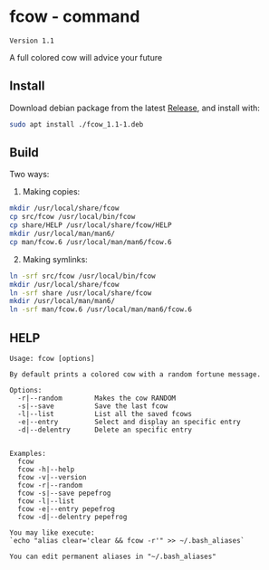 # fcow - command
`Version 1.1`

A full colored cow will advice your future

## Install
Download debian package from the latest [Release](https://github.com/informaticapau/fcow/releases), and install with:
```sh
sudo apt install ./fcow_1.1-1.deb
```

## Build
Two ways:

1. Making copies:
```sh
mkdir /usr/local/share/fcow
cp src/fcow /usr/local/bin/fcow
cp share/HELP /usr/local/share/fcow/HELP
mkdir /usr/local/man/man6/
cp man/fcow.6 /usr/local/man/man6/fcow.6
```

2. Making symlinks:
```sh
ln -srf src/fcow /usr/local/bin/fcow
mkdir /usr/local/share/fcow
ln -srf share /usr/local/share/fcow
mkdir /usr/local/man/man6/
ln -srf man/fcow.6 /usr/local/man/man6/fcow.6
```


## HELP
```
Usage: fcow [options]

By default prints a colored cow with a random fortune message.

Options:
  -r|--random        Makes the cow RANDOM
  -s|--save          Save the last fcow
  -l|--list          List all the saved fcows
  -e|--entry         Select and display an specific entry
  -d|--delentry      Delete an specific entry


Examples:
  fcow
  fcow -h|--help
  fcow -v|--version
  fcow -r|--random
  fcow -s|--save pepefrog
  fcow -l|--list
  fcow -e|--entry pepefrog
  fcow -d|--delentry pepefrog

You may like execute:
`echo "alias clear='clear && fcow -r'" >> ~/.bash_aliases`

You can edit permanent aliases in "~/.bash_aliases"

```
